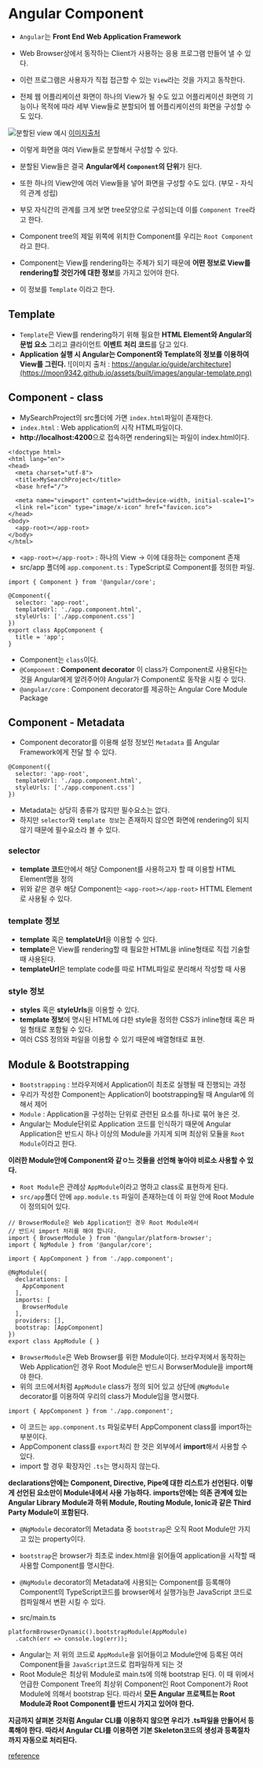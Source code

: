 # Angular Component
- `Angular`는 **Front End Web Application Framework**
- Web Browser상에서 동작하는 Client가 사용하는 응용 프로그램 만들어 낼 수 있다.
- 이런 프로그램은 사용자가 직접 접근할 수 있는 `View`라는 것을 가지고 동작한다.

- 전체 웹 어플리케이션 화면이 하나의 View가 될 수도 있고 어플리케이션 화면의 기능이나 목적에 따라 세부 View들로 분할되어 웹 어플리케이션의 화면을 구성할 수도 있다.

![분할된 view 예시](https://moon9342.github.io/assets/built/images/view-layout.png)
[이미지출처](https://msdn.microsoft.com)

- 이렇게 화면을 여러 View들로 분할해서 구성할 수 있다.
- 분할된 View들은 결국 **Angular에서 `Component`의 단위**가 된다.

- 또한 하나의 View안에 여러 View들을 넣어 화면을 구성할 수도 있다. (부모 - 자식의 관계 성립)
- 부모 자식간의 관계를 크게 보면 tree모양으로 구성되는데 이를 `Component Tree`라고 한다.
- Component tree의 제일 위쪽에 위치한 Component를 우리는 `Root Component`라고 한다.

- Component는 View를 rendering하는 주체가 되기 때문에 **어떤 정보로 View를 rendering할 것인가에 대한 정보**를 가지고 있어야 한다.
- 이 정보를 `Template` 이라고 한다.

## Template
- `Template`은 View를 rendering하기 위해 필요한 **HTML Element와 Angular의 문법 요소** 그리고 클라이언트 **이벤트 처리 코드**를 담고 있다.
- __Application 실행 시 Angular는 Component와 Template의 정보를 이용하여 View를 그린다.__
![이미지 출처 : https://angular.io/guide/architecture](https://moon9342.github.io/assets/built/images/angular-template.png)

## Component - class
- MySearchProject의 src폴더에 가면 `index.html`파일이 존재한다.
- `index.html` : Web application의 시작 HTML파일이다.
- **http://localhost:4200**으로 접속하면 rendering되는 파일이 index.html이다.
```
<!doctype html>
<html lang="en">
<head>
  <meta charset="utf-8">
  <title>MySearchProject</title>
  <base href="/">

  <meta name="viewport" content="width=device-width, initial-scale=1">
  <link rel="icon" type="image/x-icon" href="favicon.ico">
</head>
<body>
  <app-root></app-root>
</body>
</html>
```
- `<app-root></app-root>` :  하나의 View -> 이에 대응하는 component 존재
- src/app 폴더에 `app.component.ts` :  TypeScript로 Component를 정의한 파일.
```
import { Component } from '@angular/core';

@Component({
  selector: 'app-root',
  templateUrl: './app.component.html',
  styleUrls: ['./app.component.css']
})
export class AppComponent {
  title = 'app';
}
```
- Component는 `class`이다.
- `@Component` : **Component decorator** 이 class가 Component로 사용된다는 것을 Angular에게 알려주어야 Angular가 Component로 동작을 시킬 수 있다.
- `@angular/core` : Component decorator를 제공하는 Angular Core Module Package

## Component - Metadata
- Component decorator를 이용해 설정 정보인 `Metadata` 를 Angular Framework에게 전달 할 수 있다.
```
@Component({
  selector: 'app-root',
  templateUrl: './app.component.html',
  styleUrls: ['./app.component.css']
})
```
- Metadata는 상당히 종류가 많지만 필수요소는 없다.
- 하지만 `selector`와 `template 정보`는 존재하지 않으면 화면에 rendering이 되지 않기 때문에 필수요소라 볼 수 있다.

### selector
- **template 코드**안에서 해당 Component를 사용하고자 할 때 이용할 HTML Element명을 정의
- 위와 같은 경우 해당 Component는 `<app-root></app-root>` HTTML Element로 사용될 수 있다.

### template 정보
- **template** 혹은 **templateUrl**을 이용할 수 있다.
- **template**은 View를 rendering할 때 필요한 HTML을 inline형태로 직접 기술할 때 사용된다.
- **templateUrl**은 template code를 따로 HTML파일로 분리해서 작성할 때 사용

### style 정보
- **styles** 혹은 **styleUrls**을 이용할 수 있다.
- **template 정보**에 명시된 HTML에 댜한 style을 정의한 CSS가 inline형태 혹은 파일 형태로 포함될 수 있다.
- 여러 CSS 정의와 파일을 이용할 수 있기 때문에 배열형태로 표현.

## Module & Bootstrapping
- `Bootstrapping` : 브라우저에서 Application이 최초로 실행될 때 진행되는 과정
- 우리가 작성한 Component는 Application이 bootstrapping될 때 Angular에 의해서 제어
- `Module` : Application을 구성하는 단위로 관련된 요소를 하나로 묶어 놓은 것.
- Angular는 Module단위로 Application 코드를 인식하기 때문에 Angular Application은 반드시 하나 이상의 Module을 가지게 되며 최상위 모듈을 `Root Module`이라고 한다.

__이러한 Module안에 Component와 같ㅇ느 것들을 선언해 놓아야 비로소 사용할 수 있다.__

- `Root Module`은 관례상 `AppModule`이라고 명하고 class로 표현하게 된다.
- `src/app`폴더 안에 `app.module.ts` 파일이 존재하는데 이 파일 안에 Root Module이 정의되어 있다.
```
// BrowserModule은 Web Application인 경우 Root Module에서 
// 반드시 import 처리를 해야 합니다.
import { BrowserModule } from '@angular/platform-browser';
import { NgModule } from '@angular/core';

import { AppComponent } from './app.component';

@NgModule({
  declarations: [
    AppComponent
  ],
  imports: [
    BrowserModule
  ],
  providers: [],
  bootstrap: [AppComponent]
})
export class AppModule { }
```
- `BrowserModule`은 Web Browser를 위한 Module이다. 브라우저에서 동작하는 Web Application인 경우 Root Module은 반드시 BorwserModule을 import해야 한다.
- 위의 코드에서처럼 `AppModule` class가 정의 되어 있고 상단에 `@NgModule` decorator를 이용하여 우리의 class가 Module임을 명시했다.
```
import { AppComponent } from './app.component';
```
- 이 코드는 `app.component.ts` 파일로부터 AppComponent class를 import하는 부분이다.
- AppComponent class를 `export`처리 한 것은 외부에서 **import**해서 사용할 수 있다.
- import 할 경우 확장자인 `.ts`는 명시하지 않는다.

__**declarations**안에는 Component, Directive, Pipe에 대한 리스트가 선언된다. 이렇게 선언된 요소만이 Module내에서 사용 가능하다.__
__**imports**안에는 의존 관계에 있는 Angular Library Module과 하위 Module, Routing Module, Ionic과 같은 Third Party Module이 포함된다.__

- `@NgModule` decorator의 Metadata 중 `bootstrap`은 오직 Root Module만 가지고 있는 property이다.
- `bootstrap`은 browser가 최초로 index.html을 읽어들여 application을 시작할 때 사용할 Component를 명시한다.
- `@NgModule` decorator의 Metadata에 사용되는 Component를 등록해야 Component의 TypeScript코드를 browser에서 실행가능한 JavaScript 코드로 컴파일해서 변환 시킬 수 있다.

- src/main.ts
```
platformBrowserDynamic().bootstrapModule(AppModule)
  .catch(err => console.log(err));
```
- Angular는 저 위의 코드로 `AppModule`을 읽어들이고 Module안에 등록된 여러 Component들을 `JavaScript`코드로 컴파일하게 되는 것
- Root Module은 최상위 Module로 main.ts에 의해 bootstrap 된다. 이 때 위에서 언급한 Component Tree의 최상위 Component인 Root Component가 Root Module에 의해서 bootstrap 된다. 따라서 **모든 Angular 프로젝트는 Root Module과 Root Component를 반드시 가지고 있어야 한다.**

__지금까지 살펴본 것처럼 Angular CLI를 이용하지 않으면 우리가 .ts파일을 만들어서 등록해야 한다. 따라서 Angular CLI를 이용하면 기본 Skeleton코드의 생성과 등록절차까지 자동으로 처리된다.__

[reference](https://moon9342.github.io/angular-lecture-component)